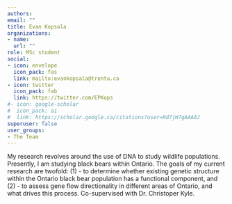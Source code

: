 ```yaml
---
authors:
email: ""
title: Evan Kopsala
organizations:
- name: 
  url: ""
role: MSc student
social:
- icon: envelope
  icon_pack: fas
  link: mailto:evankopsala@trentu.ca
- icon: twitter
  icon_pack: fab
  link: https://twitter.com/EPKops
#- icon: google-scholar
#  icon_pack: ai
#  link: https://scholar.google.ca/citations?user=Rd7jH7gAAAAJ
superuser: false
user_groups:
- The Team
---
```

My research revolves around the use of DNA to study wildlife populations. Presently, I am studying black bears within Ontario. The goals of my current research are twofold: (1) - to determine whether existing genetic structure within the Ontario black bear population has a functional component, and (2) - to assess gene flow directionality in different areas of Ontario, and what drives this process. Co-supervised with Dr. Christoper Kyle. 